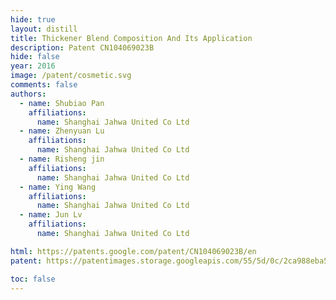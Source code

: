 ```yaml
---
hide: true
layout: distill
title: Thickener Blend Composition And Its Application
description: Patent CN104069023B
hide: false
year: 2016
image: /patent/cosmetic.svg
comments: false
authors:
  - name: Shubiao Pan
    affiliations:
      name: Shanghai Jahwa United Co Ltd
  - name: Zhenyuan Lu
    affiliations:
      name: Shanghai Jahwa United Co Ltd
  - name: Risheng jin
    affiliations:
      name: Shanghai Jahwa United Co Ltd
  - name: Ying Wang
    affiliations:
      name: Shanghai Jahwa United Co Ltd
  - name: Jun Lv
    affiliations:
      name: Shanghai Jahwa United Co Ltd

html: https://patents.google.com/patent/CN104069023B/en
patent: https://patentimages.storage.googleapis.com/55/5d/0c/2ca988eba57d8e/CN104069023B.pdf

toc: false
---
```

